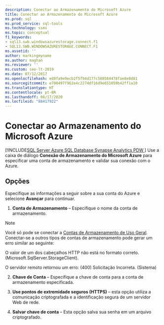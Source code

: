 ```yaml
---
description: Conectar ao Armazenamento do Microsoft Azure
title: Conectar ao Armazenamento do Microsoft Azure
ms.prod: sql
ms.prod_service: sql-tools
ms.technology: ssms
ms.topic: conceptual
f1_keywords:
- sql13.swb.windowsazurestorage.connect.f1
- SQL13.SWB.WINDOWSAZURESTORAGE.CONNECT.F1
ms.assetid: ''
author: markingmyname
ms.author: maghan
ms.reviewer: ''
ms.custom: seo-lt-2019
ms.date: 07/12/2017
ms.openlocfilehash: ed8fa9e9ecb2f5f94d177c588584478fae8e8d81
ms.sourcegitcommit: e700497f962e4c2274df16d9e651059b42ff1a10
ms.translationtype: HT
ms.contentlocale: pt-BR
ms.lasthandoff: 08/17/2020
ms.locfileid: "88417922"
---
```

# <a name="connect-to-microsoft-azure-storage"></a>Conectar ao Armazenamento do Microsoft Azure

[!INCLUDE[SQL Server Azure SQL Database Synapse Analytics PDW ](../../includes/applies-to-version/sql-asdb-asdbmi-asa-pdw.md)]
Use a caixa de diálogo **Conexão de Armazenamento do Microsoft Azure** para especificar uma conta de armazenamento e validar sua conexão com o Azure.  
  
## <a name="options"></a>Opções  
Especifique as informações a seguir sobre a sua conta do Azure e selecione **Avançar** para continuar.  
  
1.  **Conta de Armazenamento** – Especifique o nome da conta de armazenamento.

   >[!NOTE]
   > Você só pode se conectar a [Contas de Armazenamento de Uso Geral](https://docs.microsoft.com/azure/storage/common/storage-introduction#azure-storage-services). Conectar-se a outros tipos de contas de armazenamento pode gerar um erro similar ao seguinte:
   >
   >  O valor de um dos cabeçalhos HTTP não está no formato correto. (Microsoft.SqlServer.StorageClient).
   >
   >  O servidor remoto retornou um erro: (400) Solicitação Incorreta. (Sistema)

2.  **Chave de Conta** – Especifique a chave de conta para a conta de armazenamento especificada.  
  
3.  **Use pontos de extremidade seguros (HTTPS)** – esta opção utiliza a comunicação criptografada e a identificação segura de um servidor Web de rede.  
  
4.  **Salvar chave de conta** – Esta opção salva sua senha em um arquivo criptografado.  
  
